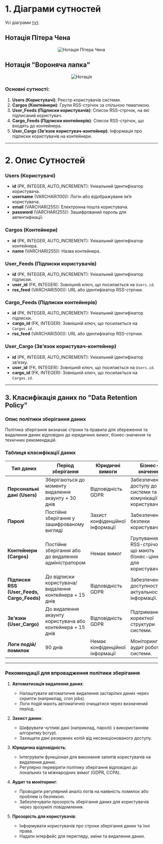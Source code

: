 # 1. Діаграми сутностей

Усі діаграми [тут](https://github.com/lnu-ami-projects/rss-cargo-ooa/blob/main/docs/docs/er_diagram/er-diagram.pdf).

## Нотація Пітера Чена

<p align="center">
	<img src="https://github.com/lnu-ami-projects/rss-cargo-ooa/blob/main/docs/docs/er_diagram/er2.jpg" alt="Нотація Пітера Чена"/>
</p>

## Нотація "Вороняча лапка"

<p align="center">
	<img src="https://github.com/lnu-ami-projects/rss-cargo-ooa/blob/main/docs/docs/er_diagram/er1.jpg" alt="Нотація "Вороняча лапка""/>
</p>

### Основні сутності:

1. **Users (Користувачі)**: Реєстр користувачів системи.
2. **Cargos (Контейнери)**: Групи RSS-стрічок за спільною тематикою.
3. **User_Feeds (Підписки користувачів)**: Список RSS-стрічок, на які підписаний користувач.
4. **Cargo_Feeds (Підписки контейнерів)**: Список RSS-стрічок, що входять до контейнера.
5. **User_Cargo (Зв’язок користувач-контейнер)**: Інформація про підписки користувачів на контейнери.

---

# 2. Опис Сутностей

### **Users (Користувачі)**

- **id** (PK, INTEGER, AUTO_INCREMENT): Унікальний ідентифікатор користувача.
- **username** (VARCHAR(100)): Логін або відображуване ім’я користувача.
- **email** (VARCHAR(255)): Електронна пошта користувача.
- **password** (VARCHAR(255)): Зашифрований пароль для автентифікації.

### **Cargos (Контейнери)**

- **id** (PK, INTEGER, AUTO_INCREMENT): Унікальний ідентифікатор контейнера.
- **name** (VARCHAR(255)): Назва контейнера.

### **User_Feeds (Підписки користувачів)**

- **id** (PK, INTEGER, AUTO_INCREMENT): Унікальний ідентифікатор підписки.
- **user_id** (FK, INTEGER): Зовнішній ключ, що посилається на `Users.id`.
- **rss_feed** (VARCHAR(500)): URL або ідентифікатор RSS-стрічки.

### **Cargo_Feeds (Підписки контейнерів)**

- **id** (PK, INTEGER, AUTO_INCREMENT): Унікальний ідентифікатор підписки.
- **cargo_id** (FK, INTEGER): Зовнішній ключ, що посилається на `Cargos.id`.
- **rss_feed** (VARCHAR(500)): URL або ідентифікатор RSS-стрічки.

### **User_Cargo (Зв’язок користувач-контейнер)**

- **id** (PK, INTEGER, AUTO_INCREMENT): Унікальний ідентифікатор зв’язку.
- **user_id** (FK, INTEGER): Зовнішній ключ, що посилається на `Users.id`.
- **cargo_id** (FK, INTEGER): Зовнішній ключ, що посилається на `Cargos.id`.

---

## 3. Класифікація даних по "Data Retention Policy"

### Опис політики зберігання даних

Політика зберігання визначає строки та правила для збереження та видалення даних відповідно до юридичних вимог, бізнес-значення та технічних рекомендацій.

### Таблиця класифікації даних

| Тип даних                                  | Період зберігання                                         | Юридичні вимоги                  | Бізнес-значення                                                    |
| ------------------------------------------ | --------------------------------------------------------- | -------------------------------- | ------------------------------------------------------------------ |
| **Персональні дані (Users)**               | Зберігаються до моменту видалення акаунту + 30 днів       | Відповідність GDPR               | Забезпечення доступу до системи та комунікації з користувачами.    |
| **Паролі**                                 | Постійне зберігання у зашифрованому вигляді               | Захист конфіденційної інформації | Забезпечення безпеки користувачів.                                 |
| **Контейнери (Cargos)**                    | Постійне зберігання або до видалення адміністратором      | Немає вимог                      | Групування RSS-стрічок, що мають бізнес-цінність для користувачів. |
| **Підписки RSS (User_Feeds, Cargo_Feeds)** | До відписки користувача/видалення контейнера + 15 днів    | Відповідність GDPR               | Забезпечення доступності та актуальності інформації.               |
| **Зв’язки (User_Cargo)**                   | До видалення акаунту користувача або контейнера + 15 днів | Відповідність GDPR               | Підтримання коректної структури системи.                           |
| **Логи подій/помилок**                     | 90 днів                                                   | Немає конфіденційної інформації  | Моніторинг та аудит роботи системи.                                |

---

### Рекомендації для впровадження політики зберігання

1. **Автоматизація видалення даних**:

   - Налаштувати автоматичне видалення застарілих даних через скрипти (наприклад, cron jobs).
   - Логи подій мають автоматично очищатися через визначений період.

2. **Захист даних**:

   - Шифрувати чутливі дані (наприклад, паролі) з використанням алгоритму bcrypt.
   - Захищати дані резервних копій від несанкціонованого доступу.

3. **Юридична відповідність**:

   - Інтегрувати функціонал для виконання запитів користувачів на видалення даних.
   - Регулярно перевіряти політику зберігання відповідно до локальних та міжнародних вимог (GDPR, CCPA).

4. **Аудит та моніторинг**:

   - Проводити регулярний аналіз логів на наявність помилок або проблем із безпекою.
   - Забезпечувати прозорість зберігання даних для користувачів через зрозумілі повідомлення.

5. **Прозорість для користувачів**:
   - Інформувати користувачів про строки зберігання даних та їхні права.
   - Надати інтерфейс для перегляду, зміни та видалення даних.
